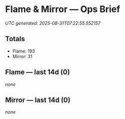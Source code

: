 # Flame & Mirror — Ops Brief
_UTC generated: 2025-08-31T07:22:55.552157_

## Totals
- Flame:  193
- Mirror: 31

## Flame — last 14d (0)
_none_

## Mirror — last 14d (0)
_none_